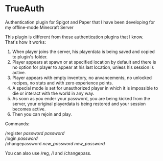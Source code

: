 # TrueAuth
Authentication plugin for Spigot and Paper that I have been developing for my offline-mode Minecraft Server

This plugin is different from those authentication plugins that I know.  
That's how it works:

1. When player joins the server, his playerdata is being saved and copied to plugin's folder.
2. Player appears at spawn or at specified location by default and there is no option for player to appear at his last location, unless his session is active.
3. Player appears with empty inventory, no anvancements, no unlocked recipes, no stats and with zero experience points.
4. A special mode is set for unauthorized player in which it is impossible to die or interact with the world in any way.
5. As soon as you ender your password, you are being kicked from the server, your original playerdata is being restored and your session becomes active.
6. Then you can rejoin and play.

Commands:

/register _password password_  
/login _password_  
/changepassword _new_password new_password_

You can also use /reg, /l and /changepass.
